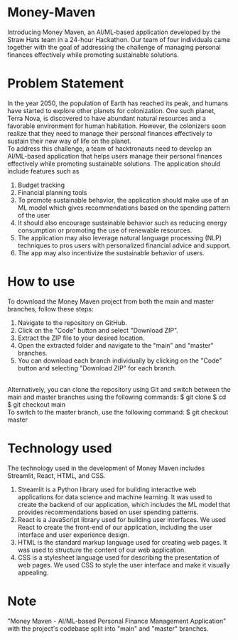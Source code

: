 # Money-Maven
Introducing Money Maven, an Al/ML-based application developed by the Straw Hats team in a 24-hour Hackathon. Our team of four individuals came together with the goal of addressing the challenge of managing personal finances effectively while promoting sustainable solutions. 

# Problem Statement
In the year 2050, the population of Earth has reached its peak, and humans have
started to explore other planets for colonization. One such planet, Terra Nova, is
discovered to have abundant natural resources and a favorable environment for
human habitation. However, the colonizers soon realize that they need to manage
their personal finances effectively to sustain their new way of life on the planet.</br>
To address this challenge, a team of hacktronauts need to develop an Al/ML-based
application that helps users manage their personal finances effectively while
promoting sustainable solutions. The application should include features such as </br>
1. Budget tracking
2. Financial planning tools
3. To promote sustainable behavior, the application should make use of an ML
model which gives recommendations based on the spending pattern of the user
4. It should also encourage sustainable behavior such as reducing energy consumption or
promoting the use of renewable resources.
5. The application may also leverage natural language processing (NLP) techniques to
pros users with personalized financial advice and support. 
6. The app may also incentivize the sustainable behavior of users.

# How to use
To download the Money Maven project from both the main and master branches, follow these steps:
1. Navigate to the repository on GitHub.
2. Click on the "Code" button and select "Download ZIP".
3. Extract the ZIP file to your desired location.
4. Open the extracted folder and navigate to the "main" and "master" branches.
5. You can download each branch individually by clicking on the "Code" button and selecting "Download ZIP" for each branch.</br></br>

Alternatively, you can clone the repository using Git and switch between the main and master branches using the following commands:
$ git clone <repository URL>
$ cd <repository name>
$ git checkout main </br>
To switch to the master branch, use the following command:
$ git checkout master

# Technology used
The technology used in the development of Money Maven includes Streamlit, React, HTML, and CSS.
1. Streamlit is a Python library used for building interactive web applications for data science and machine learning. It was used to create the backend of our application, which includes the ML model that provides recommendations based on user spending patterns.
2. React is a JavaScript library used for building user interfaces. We used React to create the front-end of our application, including the user interface and user experience design.
3. HTML is the standard markup language used for creating web pages. It was used to structure the content of our web application.
4. CSS is a stylesheet language used for describing the presentation of web pages. We used CSS to style the user interface and make it visually appealing.

# Note
"Money Maven - Al/ML-based Personal Finance Management Application" with the project's codebase split into "main" and "master" branches.
